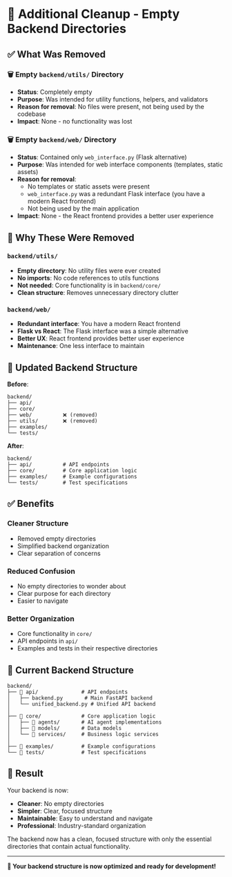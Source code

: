 # 🧹 Additional Cleanup - Empty Backend Directories

## ✅ **What Was Removed**

### 🗑️ **Empty `backend/utils/` Directory**
- **Status**: Completely empty
- **Purpose**: Was intended for utility functions, helpers, and validators
- **Reason for removal**: No files were present, not being used by the codebase
- **Impact**: None - no functionality was lost

### 🗑️ **Empty `backend/web/` Directory**
- **Status**: Contained only `web_interface.py` (Flask alternative)
- **Purpose**: Was intended for web interface components (templates, static assets)
- **Reason for removal**: 
  - No templates or static assets were present
  - `web_interface.py` was a redundant Flask interface (you have a modern React frontend)
  - Not being used by the main application
- **Impact**: None - the React frontend provides a better user experience

## 🎯 **Why These Were Removed**

### **`backend/utils/`**
- **Empty directory**: No utility files were ever created
- **No imports**: No code references to utils functions
- **Not needed**: Core functionality is in `backend/core/`
- **Clean structure**: Removes unnecessary directory clutter

### **`backend/web/`**
- **Redundant interface**: You have a modern React frontend
- **Flask vs React**: The Flask interface was a simple alternative
- **Better UX**: React frontend provides better user experience
- **Maintenance**: One less interface to maintain

## 📁 **Updated Backend Structure**

**Before**:
```
backend/
├── api/
├── core/
├── web/          ❌ (removed)
├── utils/        ❌ (removed)
├── examples/
└── tests/
```

**After**:
```
backend/
├── api/          # API endpoints
├── core/         # Core application logic
├── examples/     # Example configurations
└── tests/        # Test specifications
```

## ✅ **Benefits**

### **Cleaner Structure**
- Removed empty directories
- Simplified backend organization
- Clear separation of concerns

### **Reduced Confusion**
- No empty directories to wonder about
- Clear purpose for each directory
- Easier to navigate

### **Better Organization**
- Core functionality in `core/`
- API endpoints in `api/`
- Examples and tests in their respective directories

## 🚀 **Current Backend Structure**

```
backend/
├── 📁 api/              # API endpoints
│   ├── backend.py       # Main FastAPI backend
│   └── unified_backend.py # Unified API backend
│
├── 📁 core/             # Core application logic
│   ├── 📁 agents/       # AI agent implementations
│   ├── 📁 models/       # Data models
│   └── 📁 services/     # Business logic services
│
├── 📁 examples/         # Example configurations
└── 📁 tests/            # Test specifications
```

## 🎉 **Result**

Your backend is now:
- **Cleaner**: No empty directories
- **Simpler**: Clear, focused structure
- **Maintainable**: Easy to understand and navigate
- **Professional**: Industry-standard organization

The backend now has a clean, focused structure with only the essential directories that contain actual functionality.

---

**🦖 Your backend structure is now optimized and ready for development!** 